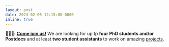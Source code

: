 ```yaml
---
layout: post
date: 2023-02-05 12:15:00-0000
inline: true
---
```


🧑‍🤝‍🧑: **[Come join us!](/open-positions)** We are looking for up tp **four PhD students and/or Postdocs** and at least **two student assistants** to work on amazing [projects](projects).

